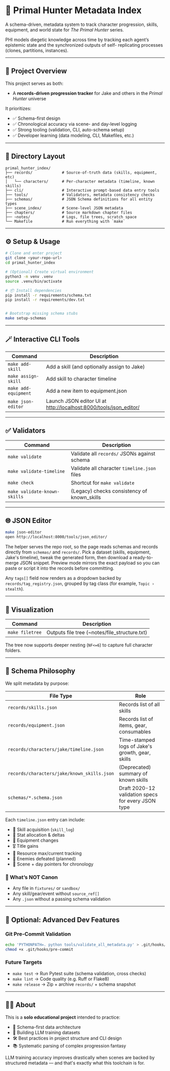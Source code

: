 # 🧠 Primal Hunter Metadata Index

A schema-driven, metadata system to track character progression, skills, equipment, and world state for *The Primal
Hunter* series.

PHI models diegetic knowledge across time by tracking each agent’s epistemic state and the synchronized outputs of self-
replicating processes (clones, partitions, instances).

---

## 📘 Project Overview

This project serves as both:

* A **records-driven progression tracker** for Jake and others in the *Primal Hunter* universe

It prioritizes:

* ✅ Schema-first design
* ✅ Chronological accuracy via scene- and day-level logging
* ✅ Strong tooling (validation, CLI, auto-schema setup)
* ✅ Developer learning (data modeling, CLI, Makefiles, etc.)

---

## 🧰 Directory Layout

```text
primal_hunter_index/
├── records/             # Source-of-truth data (skills, equipment, etc)
│   └── characters/      # Per-character metadata (timeline, known skills)
├── cli/                 # Interactive prompt-based data entry tools
├── tools/               # Validators, metadata consistency checks
├── schemas/             # JSON Schema definitions for all entity types
├── scene_index/         # Scene-level JSON metadata
├── chapters/            # Source markdown chapter files
├── ~notes/              # Logs, file trees, scratch space
└── Makefile             # Run everything with `make`
```

---

## ⚙️ Setup & Usage

```bash
# Clone and enter project
git clone <your-repo-url>
cd primal_hunter_index

# (Optional) Create virtual environment
python3 -m venv .venv
source .venv/bin/activate

# 📦 Install dependencies
pip install -r requirements/schema.txt
pip install -r requirements/dev.txt


# Bootstrap missing schema stubs
make setup-schemas
```

---

## 🪄 Interactive CLI Tools

| Command              | Description                                 |
| -------------------- | ------------------------------------------- |
| `make add-skill`     | Add a skill (and optionally assign to Jake) |
| `make assign-skill`  | Add skill to character timeline             |
| `make add-equipment` | Add a new item to equipment.json            |
| `make json-editor`   | Launch JSON editor UI at <http://localhost:8000/tools/json_editor/> |

---

## ✅ Validators

| Command                      | Description                                  |
| ---------------------------- | -------------------------------------------- |
| `make validate`              | Validate all `records/` JSONs against schema |
| `make validate-timeline`     | Validate all character `timeline.json` files |
| `make check`                 | Shortcut for `make validate`                 |
| `make validate-known-skills` | (Legacy) checks consistency of known_skills  |

---

## 🌐 JSON Editor

```bash
make json-editor
open http://localhost:8000/tools/json_editor/
```

The helper serves the repo root, so the page reads schemas and records directly from `schemas/` and `records/`.
Pick a dataset (skills, equipment, Jake's timeline), tweak the generated form, then download a ready-to-merge JSON
snippet. Preview mode mirrors the exact payload so you can paste or script it into the records before committing.

Any `tags[]` field now renders as a dropdown backed by `records/tag_registry.json`, grouped by tag class (for
example, `Topic › stealth`).

---

## 📂 Visualization

| Command         | Description                                   |
| --------------- | --------------------------------------------- |
| `make filetree` | Outputs file tree (~notes/file_structure.txt) |

The tree now supports deeper nesting (`NF<=6`) to capture full character folders.

---

## 🧠 Schema Philosophy

We split metadata by purpose:

| File Type                                 | Role                                               |
| ----------------------------------------- | -------------------------------------------------- |
| `records/skills.json`                     | Records list of all skills                         |
| `records/equipment.json`                  | Records list of items, gear, consumables           |
| `records/characters/jake/timeline.json`   | Time-stamped logs of Jake's growth, gear, skills   |
| `records/characters/jake/known_skills.json` | (Deprecated) summary of known skills             |
| `schemas/*.schema.json`                   | Draft 2020-12 validation specs for every JSON type |

Each `timeline.json` entry can include:

* 🎯 Skill acquisition (`skill_log`)
* 🧠 Stat allocation & deltas
* 🧰 Equipment changes
* 🎖 Title gains
* 🧬 Resource max/current tracking
* 👹 Enemies defeated (planned)
* 🔄 Scene + day pointers for chronology

### 🧪 What’s NOT Canon

* Any file in `fixtures/` or `sandbox/`
* Any skill/gear/event without `source_ref[]`
* Any `.json` without a passing schema validation

---

## 🧪 Optional: Advanced Dev Features

### Git Pre-Commit Validation

```bash
echo 'PYTHONPATH=. python tools/validate_all_metadata.py' > .git/hooks/pre-commit
chmod +x .git/hooks/pre-commit
```

### Future Targets

* `make test` → Run Pytest suite (schema validation, cross checks)
* `make lint` → Code quality (e.g. Ruff or Flake8)
* `make release` → Zip + archive `records/` + schema snapshot

---

## 🧑‍💻 About

This is a **solo educational project** intended to practice:

* 🧱 Schema-first data architecture
* 🧪 Building LLM training datasets
* 🛠 Best practices in project structure and CLI design
* 📚 Systematic parsing of complex progression fantasy

LLM training accuracy improves drastically when scenes are backed by structured metadata — and that's exactly what this
toolchain is for.
